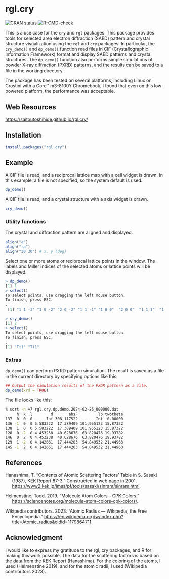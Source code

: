 <!-- README.md is generated from README.Rmd. Please edit that file -->

# rgl.cry

<!-- badges: start -->

[![CRAN
status](https://www.r-pkg.org/badges/version/rgl.cry)](https://CRAN.R-project.org/package=rgl.cry)
[![R-CMD-check](https://github.com/SaitouToshihide/rgl.cry/actions/workflows/R-CMD-check.yaml/badge.svg)](https://github.com/SaitouToshihide/rgl.cry/actions/workflows/R-CMD-check.yaml)
<!-- badges: end -->

This is a use case for the `cry` and `rgl` packages. This package
provides tools for selected area electron diffraction (SAED) pattern and
crystal structure visualization using the `rgl` and `cry` packages. In
particular, the `cry_demo()` and `dp_demo()` function read files in CIF
(Crystallographic Information Framework) format and display SAED
patterns and crystal structures. The `dp_demo()` function also performs
simple simulations of powder X-ray diffraction (PXRD) patterns, and the
results can be saved to a file in the working directory.

The package has been tested on several platforms, including Linux on
Crostini with a Core™ m3-8100Y Chromebook, I found that even on this
low-powered platform, the performance was acceptable.

## Web Resources

<https://saitoutoshihide.github.io/rgl.cry/>

## Installation

``` r
install.packages("rgl.cry")
```

## Example

A CIF file is read, and a reciprocal lattice map with a cell widget is
drawn. In this example, a file is not specified, so the system default
is used.

``` r
dp_demo()
```

A CIF file is read, and a crystal structure with a axis widget is drawn.

``` r
cry_demo()
```

### Utility functions

The crystal and diffraction pattern are aligned and displayed.

``` r
align("a")
align("ra")
align("30 30") # x, y (deg)
```

Select one or more atoms or reciprocal lattice points in the window. The
labels and Miller indices of the selected atoms or lattice points will
be displayed.

``` r
> dp_demo()
[1] 1
> select()
To select points, use dragging the left mouse button.
To finish, press ESC.
.
 [1] "1 1 -3" "1 0 -2" "2 0 -2" "1 1 -1" "1 0 0"  "2 0 0"  "1 1 1"  "1 0 2" 

> cry_demo()
[1] 2
> select()
To select points, use dragging the left mouse button.
To finish, press ESC.
.
[1] "Ti1" "Ti1"
```

### Extras

`dp_demo()` can perform PXRD pattern simulation. The result is saved as
a file in the current directory by specifying options like this:

``` r
## Output the simulation results of the PXDR pattern as a file.
dp_demo(xrd = TRUE)
```

The file looks like this:

``` zsh
% sort -n +7 rgl.cry.dp.demo.2024-02-26_000000.dat
     h  k  l        d       absF         lp twotheta
137  0  0  0      Inf 308.117522        Inf  0.00000
136 -1  0  0 5.583222  17.389409 101.955123 15.87322
138  1  0  0 5.583222  17.389409 101.955123 15.87322
128  0 -2  0 4.453238  40.628676  63.820476 19.93782
146  0  2  0 4.453238  40.628676  63.820476 19.93782
129  1 -2  0 4.142661  17.444203  54.849532 21.44963
145 -1  2  0 4.142661  17.444203  54.849532 21.44963
```

## References

<div id="refs" class="references csl-bib-body hanging-indent">

<div id="ref-sc_table_kek" class="csl-entry">

Hanashima, T. “Contents of Atomic Scattering Factors’ Table in S. Sasaki
(1987), KEK Report 87-3.” Constructed in web page in 2001.
<https://www2.kek.jp/imss/pf/tools/sasaki/sinram/sinram.html>.

</div>

<div id="ref-mol_color" class="csl-entry">

Helmenstine, Todd. 2019. “Molecule Atom Colors – CPK Colors.”
<https://sciencenotes.org/molecule-atom-colors-cpk-colors/>.

</div>

<div id="ref-enwiki:1179864711" class="csl-entry">

Wikipedia contributors. 2023. “Atomic Radius — Wikipedia, the Free
Encyclopedia.”
<https://en.wikipedia.org/w/index.php?title=Atomic_radius&oldid=1179864711>.

</div>

</div>

## Acknowledgment

I would like to express my gratitude to the rgl, cry packages, and R for
making this work possible. The data for the scattering factors is based
on the data from the KEK Report (Hanashima). For the coloring of the
atoms, I used (Helmenstine 2019), and for the atomic radii, I used
(Wikipedia contributors 2023).
